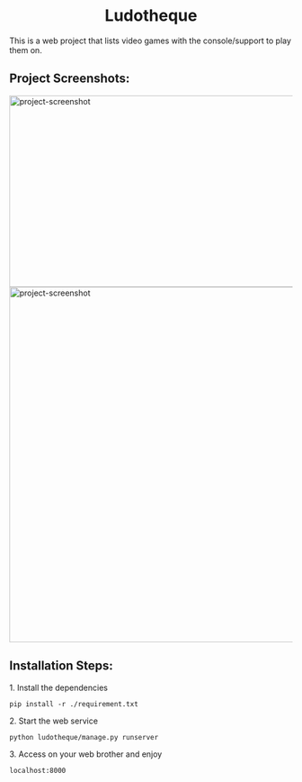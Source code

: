 <h1 align="center" id="title">Ludotheque</h1>

<p id="description">This is a web project that lists video games with the console/support to play them on.</p>

<h2> Project Screenshots:</h2>

<img src="https://cdn.discordapp.com/attachments/1149645393609637969/1240398971751370812/image.png?ex=66466b10&is=66451990&hm=294ed8802fb960bc22c8b1bab145ed8ca2f8aaf45257cd4bb640c8014ae80814&;" alt="project-screenshot" width="916" height="340/">

<img src="https://cdn.discordapp.com/attachments/1149645393609637969/1240399107709865994/image.png?ex=66466b30&is=664519b0&hm=937e570b1eb6d2846bf77e25e50d77ad956888238c69bf2a5457a708f7000e43&;" alt="project-screenshot" width="916" height="631/">


<h2>Installation Steps:</h2>

<p>1. Install the dependencies</p>

```
pip install -r ./requirement.txt
```

<p>2. Start the web service</p>

```
python ludotheque/manage.py runserver
```
<p>3. Access on your web brother and enjoy</p>

```
localhost:8000
```

